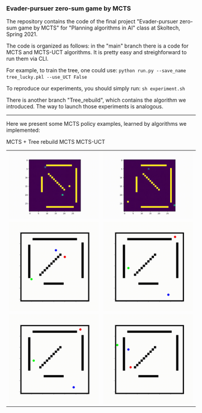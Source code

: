 ### Evader-pursuer zero-sum game by MCTS

The repository contains the code of the final project "Evader-pursuer zero-sum game by MCTS" for "Planning algorithms in AI" class at Skoltech, Spring 2021.

The code is organized as follows: in the "main" branch there is a code for MCTS and MCTS-UCT algorithms. It is pretty easy and streighforward to run them via CLI.

For example, to train the tree, one could use:
`python run.py --save_name tree_lucky.pkl --use_UCT False`


To reproduce our experiments, you should simply run:
`sh experiment.sh`


There is another branch "Tree_rebuild", which contains the algorithm we introduced.
The way to launch those experiments is analogous.

-------

Here we present some MCTS policy examples, learned by algorithms we implemented:


<table style="width:100%; table-layout:fixed;">
MCTS + Tree rebuild
  <tr>
    <td><img width="480px" src="./gif/goal_reached_1.gif"></td>
    <td><img width="480px" src="./gif/goal_not_reached.gif"></td>
  </tr>
MCTS 
  <tr>
    <td><img width="480px" src="./gif/tree__use_UCT_False__seed_203.gif"></td>
    <td><img width="480px" src="./gif/tree__use_UCT_False__seed_200.gif"></td>
  </tr>
MCTS-UCT
  <tr>
    <td><img width="480px" src="./gif/tree__use_UCT_True__seed_200.gif"></td>
    <td><img width="480px" src="./gif/tree__use_UCT_True__seed_201.gif"></td>
  </tr>


</table>
